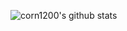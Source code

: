 ![corn1200's github stats](https://github-readme-stats.vercel.app/api?username=corn1200&count_private=true)
